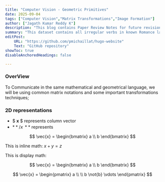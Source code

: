 ```yaml
---
title: "Computer Vision - Geometric Primitives" 
date: 2025-09-04
tags: ["Computer Vision","Matrix Transformations","Image Formation"]
author: ["Jagath Kumar Reddy K"]
description: "This blog contains Paper Review Notes for future revision."
summary: "This dataset contains all irregular verbs in known Romance languages."
editPost:
    URL: "https://github.com/pmichaillat/hugo-website"
    Text: "GitHub repository"
showToc: true
disableAnchoredHeadings: false

---
```


### OverView

To Communicate in the same mathematical and geometrical language, we will be using common matrix notations and some important transformations techniques;

### 2D representations

- $ **x** $ represents column vector 
- $**/{x^~}**$ represents 

$$
\vec{x} = 
\begin{bmatrix}
a \\
b
\end{bmatrix}
$$

This is inline math: $x + y = z$

This is display math:

$$
\vec{x} = \begin{bmatrix} a \\ b \end{bmatrix}
$$

$$
\vec{x} =
\begin{pmatrix}
a \\ \\
b \not{b}
\vdots 
\end{pmatrix}
$$


